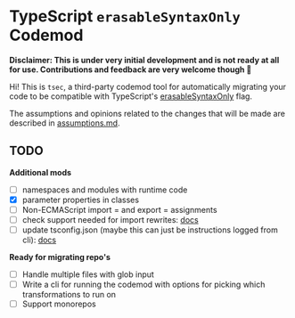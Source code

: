 # TypeScript `erasableSyntaxOnly` Codemod

**Disclaimer: This is under very initial development and is not ready at all for
use. Contributions and feedback are very welcome though 🙌**

Hi! This is `tsec`, a third-party codemod tool for automatically migrating your
code to be compatible with TypeScript's
[erasableSyntaxOnly](https://www.typescriptlang.org/tsconfig/#erasableSyntaxOnly)
flag.

The assumptions and opinions related to the changes that will be made are
described in [assumptions.md](./docs/assumptions.md).

## TODO

**Additional mods**

- [ ] namespaces and modules with runtime code
- [x] parameter properties in classes
- [ ] Non-ECMAScript import = and export = assignments
- [ ] check support needed for import rewrites:
      [docs](https://www.typescriptlang.org/docs/handbook/release-notes/typescript-5-7.html#path-rewriting-for-relative-paths)
- [ ] update tsconfig.json (maybe this can just be instructions logged from
      cli): [docs](https://nodejs.org/api/typescript.html#type-stripping)

**Ready for migrating repo's**

- [ ] Handle multiple files with glob input
- [ ] Write a cli for running the codemod with options for picking which
      transformations to run on
- [ ] Support monorepos
